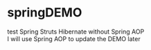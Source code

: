 # springDEMO   
test Spring Struts Hibernate without Spring AOP    
I will use Spring AOP to update the DEMO later
